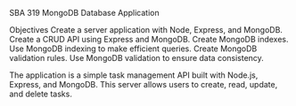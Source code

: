 SBA 319 MongoDB Database Application

Objectives
Create a server application with Node, Express, and MongoDB.
Create a CRUD API using Express and MongoDB.
Create MongoDB indexes.
Use MongoDB indexing to make efficient queries.
Create MongoDB validation rules.
Use MongoDB validation to ensure data consistency.


The application is a simple task management API built with Node.js, Express, and MongoDB. This server allows users to create, read, update, and delete tasks. 

